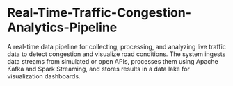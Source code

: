 # Real-Time-Traffic-Congestion-Analytics-Pipeline
A real-time data pipeline for collecting, processing, and analyzing live traffic data to detect congestion and visualize road conditions. The system ingests data streams from simulated or open APIs, processes them using Apache Kafka and Spark Streaming, and stores results in a data lake for visualization dashboards.
